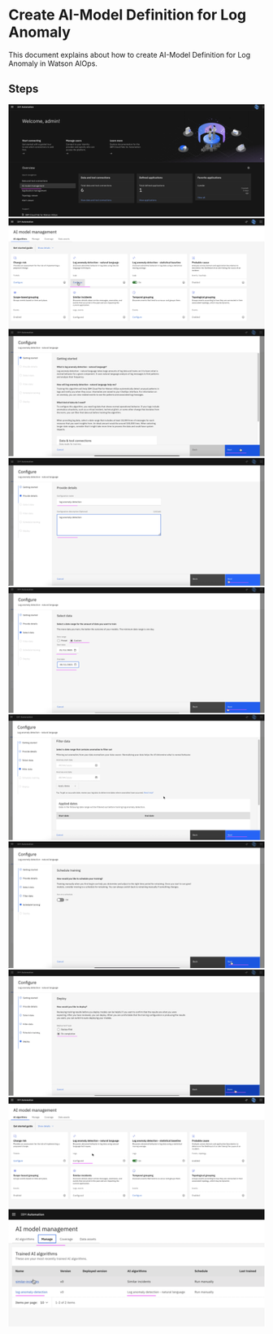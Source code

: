 # Create AI-Model Definition for Log Anomaly

This document explains about how to create AI-Model Definition for Log Anomaly in Watson AIOps.

## Steps

<img src="images/image-00001.png">
<img src="images/image-00002.png">
<img src="images/image-00003.png">
<img src="images/image-00004.png">
<img src="images/image-00005.png">
<img src="images/image-00006.png">
<img src="images/image-00007.png">
<img src="images/image-00008.png">
<img src="images/image-00009.png">
<img src="images/image-00010.png">
